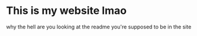 # This is my website lmao

why the hell are you looking at the readme you're supposed to be in the site
